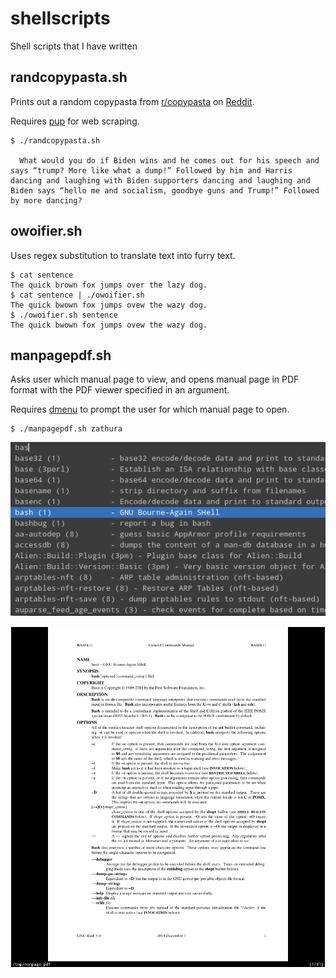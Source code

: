 # shellscripts
Shell scripts that I have written

## randcopypasta.sh
Prints out a random copypasta from [r/copypasta](https://www.reddit.com/r/copypasta/new) on [Reddit](https://www.reddit.com).

Requires [pup](https://github.com/ericchiang/pup) for web scraping.

```
$ ./randcopypasta.sh

  What would you do if Biden wins and he comes out for his speech and says “trump? More like what a dump!” Followed by him and Harris dancing and laughing with Biden supporters dancing and laughing and Biden says “hello me and socialism, goodbye guns and Trump!” Followed by more dancing?

```

## owoifier.sh
Uses regex substitution to translate text into furry text.

```
$ cat sentence
The quick brown fox jumps over the lazy dog.
$ cat sentence | ./owoifier.sh
The quick bwown fox jumps ovew the wazy dog.
$ ./owoifier.sh sentence
The quick bwown fox jumps ovew the wazy dog.
```

## manpagepdf.sh

Asks user which manual page to view, and opens manual page in PDF format with the PDF viewer specified in an argument.

Requires [dmenu](https://tools.suckless.org/dmenu/) to prompt the user for which manual page to open.

```
$ ./manpagepdf.sh zathura
```

![manpagepdf dmenu prompt](images/dmenu.png)

![bash manpage in Zathura](images/manbash.png)
